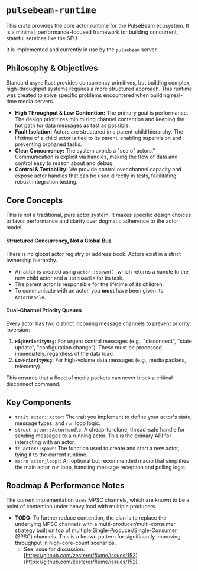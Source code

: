 # `pulsebeam-runtime`

This crate provides the core actor runtime for the PulseBeam ecosystem. It is a minimal, performance-focused framework for building concurrent, stateful services like the SFU.

It is implemented and currently in use by the `pulsebeam` server.

## Philosophy & Objectives

Standard `async` Rust provides concurrency primitives, but building complex, high-throughput systems requires a more structured approach. This runtime was created to solve specific problems encountered when building real-time media servers.

-   **High Throughput & Low Contention:** The primary goal is performance. The design prioritizes minimizing channel contention and keeping the hot path for data messages as fast as possible.
-   **Fault Isolation:** Actors are structured in a parent-child hierarchy. The lifetime of a child actor is tied to its parent, enabling supervision and preventing orphaned tasks.
-   **Clear Concurrency:** The system avoids a "sea of actors." Communication is explicit via handles, making the flow of data and control easy to reason about and debug.
-   **Control & Testability:** We provide control over channel capacity and expose actor handles that can be used directly in tests, facilitating robust integration testing.

## Core Concepts

This is not a traditional, pure actor system. It makes specific design choices to favor performance and clarity over dogmatic adherence to the actor model.

#### Structured Concurrency, Not a Global Bus

There is no global actor registry or address book. Actors exist in a strict ownership hierarchy.

-   An actor is created using `actor::spawn()`, which returns a handle to the new child actor and a `JoinHandle` for its task.
-   The parent actor is responsible for the lifetime of its children.
-   To communicate with an actor, you **must** have been given its `ActorHandle`.

#### Dual-Channel Priority Queues

Every actor has two distinct incoming message channels to prevent priority inversion:

1.  **`HighPriorityMsg`:** For urgent control messages (e.g., "disconnect", "state update", "configuration change"). These must be processed immediately, regardless of the data load.
2.  **`LowPriorityMsg`:** For high-volume data messages (e.g., media packets, telemetry).

This ensures that a flood of media packets can never block a critical disconnect command.

## Key Components

-   `trait actor::Actor`: The trait you implement to define your actor's state, message types, and `run` loop logic.
-   `struct actor::ActorHandle`: A cheap-to-clone, thread-safe handle for sending messages to a running actor. This is the primary API for interacting with an actor.
-   `fn actor::spawn`: The function used to create and start a new actor, tying it to the current runtime.
-   `macro actor_loop!`: An optional but recommended macro that simplifies the main actor `run` loop, handling message reception and polling logic.

## Roadmap & Performance Notes

The current implementation uses MPSC channels, which are known to be a point of contention under heavy load with multiple producers.

-   **TODO:** To further reduce contention, the plan is to replace the underlying MPSC channels with a multi-producer/multi-consumer strategy built on top of multiple Single-Producer/Single-Consumer (SPSC) channels. This is a known pattern for significantly improving throughput in high-core-count scenarios.
    -   See issue for discussion: [https://github.com/zesterer/flume/issues/152](https://github.com/zesterer/flume/issues/152)
